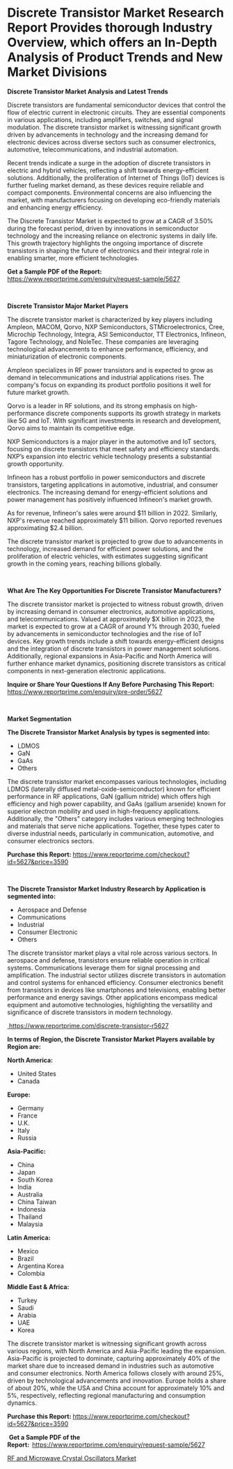 <p><h1>Discrete Transistor Market Research Report Provides thorough Industry Overview, which offers an In-Depth Analysis of Product Trends and New Market Divisions</h1></p><p><strong>Discrete Transistor Market Analysis and Latest Trends</strong></p>
<p><p>Discrete transistors are fundamental semiconductor devices that control the flow of electric current in electronic circuits. They are essential components in various applications, including amplifiers, switches, and signal modulation. The discrete transistor market is witnessing significant growth driven by advancements in technology and the increasing demand for electronic devices across diverse sectors such as consumer electronics, automotive, telecommunications, and industrial automation.</p><p>Recent trends indicate a surge in the adoption of discrete transistors in electric and hybrid vehicles, reflecting a shift towards energy-efficient solutions. Additionally, the proliferation of Internet of Things (IoT) devices is further fueling market demand, as these devices require reliable and compact components. Environmental concerns are also influencing the market, with manufacturers focusing on developing eco-friendly materials and enhancing energy efficiency.</p><p>The Discrete Transistor Market is expected to grow at a CAGR of 3.50% during the forecast period, driven by innovations in semiconductor technology and the increasing reliance on electronic systems in daily life. This growth trajectory highlights the ongoing importance of discrete transistors in shaping the future of electronics and their integral role in enabling smarter, more efficient technologies.</p></p>
<p><strong>Get a Sample PDF of the Report:&nbsp;</strong> <a href="https://www.reportprime.com/enquiry/request-sample/5627?utm_campaign=2097&utm_medium=2&utm_source=Github&utm_content=ia&utm_term=19032025&utm_id=discrete-transistor">https://www.reportprime.com/enquiry/request-sample/5627</a></p>
<p>&nbsp;</p>
<p><strong>Discrete Transistor Major Market Players</strong></p>
<p><p>The discrete transistor market is characterized by key players including Ampleon, MACOM, Qorvo, NXP Semiconductors, STMicroelectronics, Cree, Microchip Technology, Integra, ASI Semiconductor, TT Electronics, Infineon, Tagore Technology, and NoleTec. These companies are leveraging technological advancements to enhance performance, efficiency, and miniaturization of electronic components.</p><p>Ampleon specializes in RF power transistors and is expected to grow as demand in telecommunications and industrial applications rises. The company's focus on expanding its product portfolio positions it well for future market growth.</p><p>Qorvo is a leader in RF solutions, and its strong emphasis on high-performance discrete components supports its growth strategy in markets like 5G and IoT. With significant investments in research and development, Qorvo aims to maintain its competitive edge.</p><p>NXP Semiconductors is a major player in the automotive and IoT sectors, focusing on discrete transistors that meet safety and efficiency standards. NXP’s expansion into electric vehicle technology presents a substantial growth opportunity.</p><p>Infineon has a robust portfolio in power semiconductors and discrete transistors, targeting applications in automotive, industrial, and consumer electronics. The increasing demand for energy-efficient solutions and power management has positively influenced Infineon's market growth.</p><p>As for revenue, Infineon's sales were around $11 billion in 2022. Similarly, NXP's revenue reached approximately $11 billion. Qorvo reported revenues approximating $2.4 billion.</p><p>The discrete transistor market is projected to grow due to advancements in technology, increased demand for efficient power solutions, and the proliferation of electric vehicles, with estimates suggesting significant growth in the coming years, reaching billions globally.</p></p>
<p>&nbsp;</p>
<p><strong>What Are The Key Opportunities For Discrete Transistor Manufacturers?</strong></p>
<p><p>The discrete transistor market is projected to witness robust growth, driven by increasing demand in consumer electronics, automotive applications, and telecommunications. Valued at approximately $X billion in 2023, the market is expected to grow at a CAGR of around Y% through 2030, fueled by advancements in semiconductor technologies and the rise of IoT devices. Key growth trends include a shift towards energy-efficient designs and the integration of discrete transistors in power management solutions. Additionally, regional expansions in Asia-Pacific and North America will further enhance market dynamics, positioning discrete transistors as critical components in next-generation electronic applications.</p></p>
<p><strong>Inquire or Share Your Questions If Any Before Purchasing This Report:</strong> <a href="https://www.reportprime.com/enquiry/pre-order/5627?utm_campaign=2097&utm_medium=2&utm_source=Github&utm_content=ia&utm_term=19032025&utm_id=discrete-transistor">https://www.reportprime.com/enquiry/pre-order/5627</a></p>
<p>&nbsp;</p>
<p><strong>Market Segmentation</strong></p>
<p><strong>The Discrete Transistor Market Analysis by types is segmented into:</strong></p>
<p><ul><li>LDMOS</li><li>GaN</li><li>GaAs</li><li>Others</li></ul></p>
<p><p>The discrete transistor market encompasses various technologies, including LDMOS (laterally diffused metal-oxide-semiconductor) known for efficient performance in RF applications, GaN (gallium nitride) which offers high efficiency and high power capability, and GaAs (gallium arsenide) known for superior electron mobility and used in high-frequency applications. Additionally, the "Others" category includes various emerging technologies and materials that serve niche applications. Together, these types cater to diverse industrial needs, particularly in communication, automotive, and consumer electronics sectors.</p></p>
<p><strong>Purchase this Report:&nbsp;</strong><a href="https://www.reportprime.com/checkout?id=5627&price=3590&utm_campaign=2097&utm_medium=2&utm_source=Github&utm_content=ia&utm_term=19032025&utm_id=discrete-transistor">https://www.reportprime.com/checkout?id=5627&price=3590</a></p>
<p>&nbsp;</p>
<p><strong>The Discrete Transistor Market Industry Research by Application is segmented into:</strong></p>
<p><ul><li>Aerospace and Defense</li><li>Communications</li><li>Industrial</li><li>Consumer Electronic</li><li>Others</li></ul></p>
<p><p>The discrete transistor market plays a vital role across various sectors. In aerospace and defense, transistors ensure reliable operation in critical systems. Communications leverage them for signal processing and amplification. The industrial sector utilizes discrete transistors in automation and control systems for enhanced efficiency. Consumer electronics benefit from transistors in devices like smartphones and televisions, enabling better performance and energy savings. Other applications encompass medical equipment and automotive technologies, highlighting the versatility and significance of discrete transistors in modern technology.</p></p>
<p><a href="https://www.reportprime.com/discrete-transistor-r5627?utm_campaign=2097&utm_medium=2&utm_source=Github&utm_content=ia&utm_term=19032025&utm_id=discrete-transistor">&nbsp;https://www.reportprime.com/discrete-transistor-r5627</a></p>
<p><strong>In terms of Region, the Discrete Transistor Market Players available by Region are:</strong></p>
<p>
    <p> <strong> North America: </strong>
        <ul>
            <li>United States</li>
            <li>Canada</li>
        </ul>
        </p> 
    <p> <strong> Europe: </strong>
        <ul>
            <li>Germany</li>
            <li>France</li>
            <li>U.K.</li>
            <li>Italy</li>
            <li>Russia</li>
        </ul>
        </p> 
    <p> <strong> Asia-Pacific: </strong>
        <ul>
            <li>China</li>
            <li>Japan</li>
            <li>South Korea</li>
            <li>India</li>
            <li>Australia</li>
            <li>China Taiwan</li>
            <li>Indonesia</li>
            <li>Thailand</li>
            <li>Malaysia</li>
        </ul>
        </p> 
    <p> <strong> Latin America: </strong>
        <ul>
            <li>Mexico</li>
            <li>Brazil</li>
            <li>Argentina Korea</li>
            <li>Colombia</li>
        </ul>
        </p> 
    <p> <strong> Middle East & Africa: </strong>
        <ul>
            <li>Turkey</li>
            <li>Saudi</li>
            <li>Arabia</li>
            <li>UAE</li>
            <li>Korea</li>
        </ul>
    </p>
    </p>
<p><p>The discrete transistor market is witnessing significant growth across various regions, with North America and Asia-Pacific leading the expansion. Asia-Pacific is projected to dominate, capturing approximately 40% of the market share due to increased demand in industries such as automotive and consumer electronics. North America follows closely with around 25%, driven by technological advancements and innovation. Europe holds a share of about 20%, while the USA and China account for approximately 10% and 5%, respectively, reflecting regional manufacturing and consumption dynamics.</p></p>
<p><strong>Purchase this Report: </strong><a href="https://www.reportprime.com/checkout?id=5627&price=3590&utm_campaign=2097&utm_medium=2&utm_source=Github&utm_content=ia&utm_term=19032025&utm_id=discrete-transistor">https://www.reportprime.com/checkout?id=5627&price=3590</a></p>
<p>&nbsp;<strong>Get a Sample PDF of the Report:&nbsp;&nbsp;</strong><a href="https://www.reportprime.com/enquiry/request-sample/5627?utm_campaign=2097&utm_medium=2&utm_source=Github&utm_content=ia&utm_term=19032025&utm_id=discrete-transistor">https://www.reportprime.com/enquiry/request-sample/5627</a></p>
<p><strong></strong></p>
<p><p><a href="https://github.com/lylyparadise/Market-Research-Report-List-6/blob/main/rf-and-microwave-crystal-oscillators-market.md?utm_campaign=2097&utm_medium=2&utm_source=Github&utm_content=ia&utm_term=19032025&utm_id=discrete-transistor">RF and Microwave Crystal Oscillators Market</a></p></p>